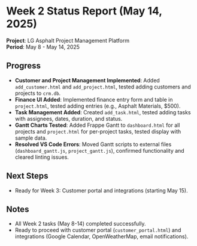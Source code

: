 # Week 2 Status Report (May 14, 2025)

**Project**: LG Asphalt Project Management Platform  
**Period**: May 8 - May 14, 2025  

## Progress
- **Customer and Project Management Implemented**: Added `add_customer.html` and `add_project.html`, tested adding customers and projects to `crm.db`.  
- **Finance UI Added**: Implemented finance entry form and table in `project.html`, tested adding entries (e.g., Asphalt Materials, $500).  
- **Task Management Added**: Created `add_task.html`, tested adding tasks with assignees, dates, duration, and status.  
- **Gantt Charts Tested**: Added Frappe Gantt to `dashboard.html` for all projects and `project.html` for per-project tasks, tested display with sample data.  
- **Resolved VS Code Errors**: Moved Gantt scripts to external files (`dashboard_gantt.js`, `project_gantt.js`), confirmed functionality and cleared linting issues.  

## Next Steps
- Ready for Week 3: Customer portal and integrations (starting May 15).  

## Notes
- All Week 2 tasks (May 8-14) completed successfully.  
- Ready to proceed with customer portal (`customer_portal.html`) and integrations (Google Calendar, OpenWeatherMap, email notifications).
